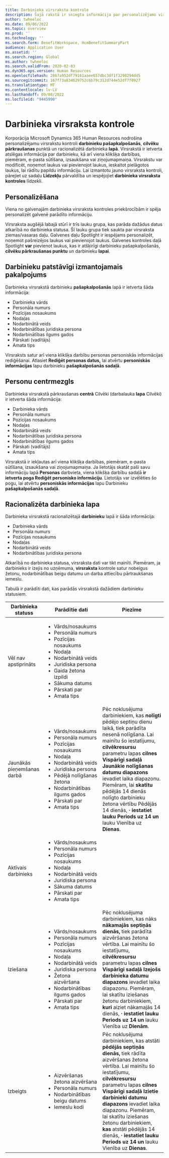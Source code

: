 ```yaml
---
title: Darbinieka virsraksta kontrole
description: Šajā rakstā ir sniegta informācija par personalizējamo virsrakstu kontroli darbinieku pašapkalpošanās sadaļā Personas, pārkraušanas punkta sadaļā Personas un Microsoft lapā Darbinieks Dynamics 365 Human Resources.
author: twheeloc
ms.date: 09/06/2022
ms.topic: overview
ms.prod: ''
ms.technology: ''
ms.search.form: BenefitWorkspace, HcmBenefitSummaryPart
audience: Application User
ms.assetid: ''
ms.search.region: Global
ms.author: twheeloc
ms.search.validFrom: 2020-02-03
ms.dyn365.ops.version: Human Resources
ms.openlocfilehash: 2867a952df79161aaee657dbc3df1f3298294dd5
ms.sourcegitcommit: 167f73a834629752c6b79c312d744e52df7f0927
ms.translationtype: MT
ms.contentlocale: lv-LV
ms.lasthandoff: 09/08/2022
ms.locfileid: "9445990"
---
```

# <a name="worker-header-control"></a>Darbinieka virsraksta kontrole

Korporācija Microsoft Dynamics 365 Human Resources nodrošina personalizējamu virsrakstu kontroli **darbinieku pašapkalpošanās**, **cilvēku pārkraušanas** punktā un racionalizētā darbinieka **lapā**. Virsrakstā ir ietverta atslēgas informācija par darbinieku, kā arī viena klikšķa darbības, piemēram, e-pasta sūtīšana, izsaukšana vai ziņojumapmaiņa. Virsrakstu var modificēt, noņemot laukus vai pievienojot laukus, ieskaitot pielāgotos laukus, lai rādītu papildu informāciju. Lai izmantotu jauno virsraksta kontroli, pārejiet uz sadaļu **Līdzekļu** pārvaldība un iespējojiet **darbinieka virsraksta kontroles** līdzekli.

## <a name="personalization"></a>Personalizēšana

Viena no galvenajām darbinieka virsraksta kontroles priekšrocībām ir spēja personalizēt galvenē parādīto informāciju.

Virsraksta augšējā labajā stūrī ir trīs lauku grupa, kas parāda dažādus datus atkarībā no darbinieka statusa. Šī lauku grupa tiek saukta par virsraksta ziemas/vasaras daļu. Galvenes daļu Spotlight ir iespējams personalizēt, noņemot pašreizējos laukus vai pievienojot laukus. Galvenes kontroles daļā Spotlight **var** pievienot laukus, kas ir atšķirīgi darbinieku pašapkalpošanās, **cilvēku pārkraušanas punktu** un darbinieku **lapai**.

## <a name="employee-self-service"></a>Darbinieku patstāvīgi izmantojamais pakalpojums

Darbinieka virsrakstā darbinieku **pašapkalpošanās** lapā ir ietverta šāda informācija:

- Darbinieka vārds
- Personāla numurs
- Pozīcijas nosaukums
- Nodaļas
- Nodarbinātā veids
- Nodarbinātības juridiska persona
- Nodarbinātības ilgums gados
- Pārskati (vadītājs)
- Amata tips

Virsraksts satur arī viena klikšķa darbību personas personiskās informācijas rediģēšanai. Atlasiet **Rediģēt personas datus,** lai atvērtu **personiskās informācijas** lapu darbinieku **pašapkalpošanās sadaļā**.

## <a name="people-hub"></a>Personu centrmezgls

Darbinieka virsrakstā pārkraušanas **centrā** Cilvēki (darbalauka **lapa** Cilvēki) ir ietverta šāda informācija:

- Darbinieka vārds
- Personāla numurs
- Pozīcijas nosaukums
- Nodaļas
- Nodarbinātā veids
- Nodarbinātības juridiska persona
- Nodarbinātības ilgums gados
- Pārskati (vadītājs)
- Amata tips

Virsrakstā ir iekļautas arī viena klikšķa darbības, piemēram, e-pasta sūtīšana, izsaukšana vai ziņojumapmaiņa. Ja lietotājs skatāt paši savu informāciju lapā **Personas** darbvieta, viena klikšķa darbību sadaļā **ir ietverta poga Rediģēt personisko informāciju**. Lietotājs var izvēlēties šo pogu, lai atvērtu **personiskās informācijas** lapu Darbinieku **pašapkalpošanās sadaļā**.

## <a name="streamlined-worker-page"></a>Racionalizēta darbinieka lapa

Darbinieka virsrakstā racionalizētajā **darbinieku** lapā ir šāda informācija:

- Darbinieka vārds
- Personāla numurs
- Pozīcijas nosaukums
- Nodaļas
- Nodarbinātā veids
- Nodarbinātības juridiska persona

Atkarībā no darbinieka statusa, virsraksta dati var tikt mainīti. Piemēram, ja darbinieks ir izejis no uzņēmuma, **virsraksta** kontrole satur nobeigus žetonu, nodarbinātības beigu datumu un darba attiecību pārtraukšanas iemeslu.

Tabulā ir parādīti dati, kas parādās virsrakstā dažādiem darbinieku statusiem.

| Darbinieka statuss | Parādītie dati | Piezīme |
|-----------------|--------------------|------|
| Vēl nav apstiprināts | <ul><li>Vārds/nosaukums</li><li>Personāla numurs</li><li>Pozīcijas nosaukums</li><li>Nodaļa</li><li>Nodarbinātā veids</li><li>Juridiska persona</li><li>Gaida žetona izpildi</li><li>Sākuma datums</li><li>Pārskati par</li><li>Amata tips</li></ul> | |
| Jaunākās pieņemšanas darbā | <ul><li>Vārds/nosaukums</li><li>Personāla numurs</li><li>Pozīcijas nosaukums</li><li>Nodaļa</li><li>Nodarbinātā veids</li><li>Juridiska persona</li><li>Pēdējā nolīgšanas žetona</li><li>Nodarbinātības ilgums gados</li><li>Pārskati par</li><li>Amata tips</li></ul> | Pēc noklusējuma darbiniekiem, kas **nolīgti** pēdējo septiņu dienu laikā, tiek parādīta nesenā nolīgšana. Lai mainītu šo iestatījumu, **cilvēkresursu** parametru lapas **cilnes** **Vispārīgi sadaļā Jaunākie nolīgšanas datumu diapazons** ievadiet laika diapazonu. Piemēram, lai **skatītu** pēdējās 14 dienās nolīgto darbinieku žetona vērtību Pēdējās 14 dienās, **·** **iestatiet lauku Periods uz 14** **un** lauku Vienība uz **Dienas**. |
| Aktīvais darbinieks | <ul><li>Vārds/nosaukums</li><li>Personāla numurs</li><li>Pozīcijas nosaukums</li><li>Nodaļa</li><li>Nodarbinātā veids</li><li>Juridiska persona</li><li>Sākuma datums</li><li>Pārskati par</li><li>Amata tips</li></ul> | |
| Iziešana | <ul><li>Vārds/nosaukums</li><li>Personāla numurs</li><li>Pozīcijas nosaukums</li><li>Nodaļa</li><li>Nodarbinātā veids</li><li>Juridiska persona</li><li>Žetona aizvēršana</li><li>Nodarbinātības ilgums gados</li><li>Pārskati par</li><li>Amata tips</li></ul> | Pēc noklusējuma darbiniekiem, kas nāks **nākamajās septiņās dienās,** tiek parādīta aizvēršanas žetona vērtība. Lai mainītu šo iestatījumu, **cilvēkresursu** parametru lapas **cilnes** **Vispārīgi sadaļā Izejošs darbinieka datumu diapazons** ievadiet laika diapazonu. Piemēram, lai skatītu iziešanas žetonu darbiniekiem, **kuri** aiziet nākamajās 14 dienās, **·** **iestatiet lauku Periods uz 14** **un** lauku Vienība uz **Dienām**. |
| Izbeigts | <ul><li>Aizvēršanas žetona aizvēršana</li><li>Personāla numurs</li><li>Nodarbinātības beigu datums</li><li>Iemeslu kodi</li></ul> | Pēc noklusējuma darbiniekiem, kas atstāti **pēdējās septiņās dienās,** tiek rādīta aizvēršanas žetona vērtība. Lai mainītu šo iestatījumu, **cilvēkresursu** parametru lapas **cilnes** **Vispārīgi sadaļā Izietie darbinieki datumu diapazons** ievadiet laika diapazonu. Piemēram, lai skatītu iziešanas žetonu darbiniekiem, **kas** atstāti pēdējās 14 dienās, **·** **iestatiet lauku Periods uz 14** **un** lauku Vienība uz **Dienas**. |

